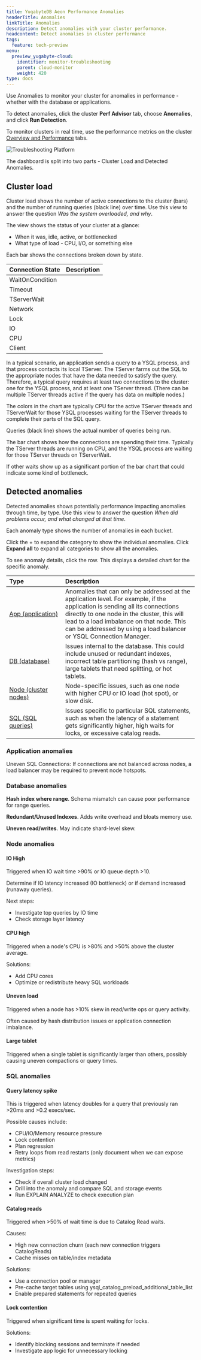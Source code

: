 ```yaml
---
title: YugabyteDB Aeon Performance Anomalies
headerTitle: Anomalies
linkTitle: Anomalies
description: Detect anomalies with your cluster performance.
headcontent: Detect anomalies in cluster performance
tags:
  feature: tech-preview
menu:
  preview_yugabyte-cloud:
    identifier: monitor-troubleshooting
    parent: cloud-monitor
    weight: 420
type: docs
---
```


Use Anomalies to monitor your cluster for anomalies in performance - whether with the database or applications.

To detect anomalies, click the cluster **Perf Advisor** tab, choose **Anomalies**, and click **Run Detection**.

To monitor clusters in real time, use the performance metrics on the cluster [Overview and Performance](../overview/) tabs.

![Troubleshooting Platform](/images/yb-cloud/managed-monitor-anomalies.png)

The dashboard is split into two parts - Cluster Load and Detected Anomalies.

## Cluster load

Cluster load shows the number of active connections to the cluster (bars) and the number of running queries (black line) over time. Use this view to answer the question _Was the system overloaded, and why_.

The view shows the status of your cluster at a glance:

- When it was, idle, active, or bottlenecked
- What type of load - CPU, I/O, or something else

Each bar shows the connections broken down by state.

| Connection State | Description |
| :-------- | :---------- |
| WaitOnCondition |  |
| Timeout |  |
| TServerWait |  |
| Network |  |
| Lock    |  |
| IO      |  |
| CPU     |  |
| Client  |  |

In a typical scenario, an application sends a query to a YSQL process, and that process contacts its local TServer. The TServer farms out the SQL to the appropriate nodes that have the data needed to satisfy the query. Therefore, a typical query requires at least two connections to the cluster: one for the YSQL process, and at least one TServer thread. (There can be multiple TServer threads active if the query has data on multiple nodes.)

The colors in the chart are typically CPU for the active TServer threads and TServerWait for those YSQL processes waiting for the TServer threads to complete their parts of the SQL query.

Queries (black line) shows the actual number of queries being run.

The bar chart shows how the connections are spending their time. Typically the TServer threads are running on CPU, and the YSQL process are waiting for those TServer threads on TServerWait.

If other waits show up as a significant portion of the bar chart that could indicate some kind of bottleneck.

## Detected anomalies

Detected anomalies shows potentially performance impacting anomalies through time, by type. Use this view to answer the question _When did problems occur, and what changed at that time_.

Each anomaly type shows the number of anomalies in each bucket.

Click the + to expand the category to show the individual anomalies. Click **Expand all** to expand all categories to show all the anomalies.

To see anomaly details, click the row. This displays a detailed chart for the specific anomaly.

| Type | Description |
| :------ | :---------- |
| [App&nbsp;(application)](#application-anomalies) | Anomalies that can only be addressed at the application level. For example, if the application is sending all its connections directly to one node in the cluster, this will lead to a load imbalance on that node. This can be addressed by using a load balancer or YSQL Connection Manager. |
| [DB (database)](#database-anomalies) | Issues internal to the database. This could include unused or redundant indexes, incorrect table partitioning (hash vs range), large tablets that need splitting, or hot tablets. |
| [Node (cluster nodes)](#node-anomalies) | Node-specific issues, such as one node with higher CPU or IO load (hot spot), or slow disk. |
| [SQL (SQL queries)](#sql-anomalies) | Issues specific to particular SQL statements, such as when the latency of a statement gets significantly higher, high waits for locks, or excessive catalog reads. |

### Application anomalies

Uneven SQL Connections: If connections are not balanced across nodes, a load balancer may be required to prevent node hotspots.

### Database anomalies

**Hash index where range**. Schema mismatch can cause poor performance for range queries.

**Redundant/Unused Indexes**. Adds write overhead and bloats memory use.

**Uneven read/writes**. May indicate shard-level skew.

### Node anomalies

#### IO High

Triggered when IO wait time >90% or IO queue depth >10.

Determine if IO latency increased (IO bottleneck) or if demand increased (runaway queries).

Next steps:

- Investigate top queries by IO time
- Check storage layer latency

#### CPU high

Triggered when a node's CPU is >80% and >50% above the cluster average.

Solutions:

- Add CPU cores
- Optimize or redistribute heavy SQL workloads

#### Uneven load

Triggered when a node has >10% skew in read/write ops or query activity.

Often caused by hash distribution issues or application connection imbalance.

#### Large tablet

Triggered when a single tablet is significantly larger than others, possibly causing uneven compactions or query times.

### SQL anomalies

#### Query latency spike

This is triggered when latency doubles for a query that previously ran >20ms and >0.2 execs/sec.

Possible causes include:

- CPU/IO/Memory resource pressure
- Lock contention
- Plan regression
- Retry loops from read restarts (only document when we can expose metrics)

Investigation steps:

- Check if overall cluster load changed
- Drill into the anomaly and compare SQL and storage events
- Run EXPLAIN ANALYZE to check execution plan

#### Catalog reads

Triggered when >50% of wait time is due to Catalog Read waits.

Causes:

- High new connection churn (each new connection triggers CatalogReads)
- Cache misses on table/index metadata

Solutions:

- Use a connection pool or manager
- Pre-cache target tables using ysql_catalog_preload_additional_table_list
- Enable prepared statements for repeated queries

#### Lock contention

Triggered when significant time is spent waiting for locks.

Solutions:

- Identify blocking sessions and terminate if needed
- Investigate app logic for unnecessary locking
